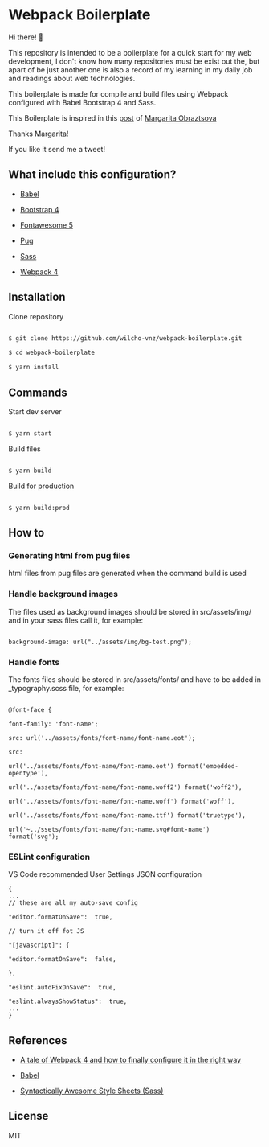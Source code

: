 
# Webpack Boilerplate

  

Hi there! 👋

  

This repository is intended to be a boilerplate for a quick start for my web development, I don't know how many repositories must be exist out the, but apart of be just another one is also a record of my learning in my daily job and readings about web technologies.

  

This boilerplate is made for compile and build files using Webpack configured with Babel Bootstrap 4 and Sass.

  

This Boilerplate is inspired in this [post](https://hackernoon.com/a-tale-of-webpack-4-and-how-to-finally-configure-it-in-the-right-way-4e94c8e7e5c1) of [Margarita Obraztsova](https://hackernoon.com/@riittagirl)

Thanks Margarita!

  

If you like it send me a tweet!

  

## What include this configuration?

  

-  [Babel](https://babeljs.io/)

-  [Bootstrap 4](http://getbootstrap.com/)

-  [Fontawesome 5](https://fontawesome.com/)

-  [Pug](https://pugjs.org/api/getting-started.html)

-  [Sass](http://sass-lang.com/)

-  [Webpack 4](https://webpack.js.org/)

  

## Installation

  

Clone repository

  

```sh

$ git clone https://github.com/wilcho-vnz/webpack-boilerplate.git

$ cd webpack-boilerplate

$ yarn install

```

  

## Commands

  

Start dev server

  

```sh

$ yarn start

```

  

Build files

  

```sh

$ yarn build

```

  

Build for production

  

```sh

$ yarn build:prod

```

  

## How to

  

### Generating html from pug files

  

html files from pug files are generated when the command build is used

  

### Handle background images

  

The files used as background images should be stored in src/assets/img/ and in your sass files call it, for example:

  

```

background-image: url("../assets/img/bg-test.png");

```

  

### Handle fonts

  

The fonts files should be stored in src/assets/fonts/ and have to be added in \_typography.scss file, for example:

  

```

@font-face {

font-family: 'font-name';

src: url('../assets/fonts/font-name/font-name.eot');

src:

url('../assets/fonts/font-name/font-name.eot') format('embedded-opentype'),

url('../assets/fonts/font-name/font-name.woff2') format('woff2'),

url('../assets/fonts/font-name/font-name.woff') format('woff'),

url('../assets/fonts/font-name/font-name.ttf') format('truetype'),

url('~../ssets/fonts/font-name/font-name.svg#font-name') format('svg');

```

### ESLint configuration
VS Code recommended User Settings JSON configuration
```
{
...
// these are all my auto-save config

"editor.formatOnSave":  true,

// turn it off fot JS

"[javascript]": {

"editor.formatOnSave":  false,

},

"eslint.autoFixOnSave":  true,

"eslint.alwaysShowStatus":  true,
...
}
```

## References

-  [A tale of Webpack 4 and how to finally configure it in the right way](https://hackernoon.com/a-tale-of-webpack-4-and-how-to-finally-configure-it-in-the-right-way-4e94c8e7e5c1)

-  [Babel](https://babeljs.io/)

-  [Syntactically Awesome Style Sheets (Sass)](http://sass-lang.com)

  

## License

  

MIT
